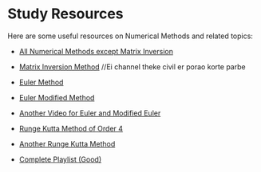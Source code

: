 # Study Resources

Here are some useful resources on Numerical Methods and related topics:

- [All Numerical Methods except Matrix Inversion](https://youtube.com/playlist?list=PLU6SqdYcYsfIk1VhXxIYNPFU67ym6gae8&si=b186VioXusNU9t6c)

- [Matrix Inversion Method](https://youtu.be/B9Z2e9LSuNw?si=tPMCrtXLwaPYDT01) //Ei channel theke civil er porao korte parbe

- [Euler Method](https://youtu.be/zD-Mg4ZUGsE?si=EUx80xv5IyffJHNV)
- [Euler Modified Method](https://youtu.be/blRU3nSeuns?si=QjtMLlqefnI-oxwM)
- [Another Video for Euler and Modified Euler](https://youtu.be/U8-4HLKtmDM?si=qhHLMu3A-T3NursZ)
- [Runge Kutta Method of Order 4](https://youtu.be/Ym1EUjTWMnE?si=h9cd-6zsfiB8Jdrw)
- [Another Runge Kutta Method](https://youtu.be/5sN0n7dZEmU?si=suZlg1QPTRBGP3bU)

- [Complete Playlist (Good)](https://youtube.com/playlist?list=PLEHGYFbPuuMGfyIXGx8V-Xhi0HRSjT8Ak&si=pc8-i2OmBXDhUke8)
